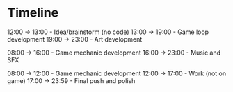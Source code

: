 # Timeline
12:00 -> 13:00 - Idea/brainstorm (no code)
13:00 -> 19:00 - Game loop development
19:00 -> 23:00 - Art development

08:00 -> 16:00 - Game mechanic development
16:00 -> 23:00 - Music and SFX

08:00 -> 12:00 - Game mechanic development
12:00 -> 17:00 - Work (not on game)
17:00 -> 23:59 - Final push and polish
